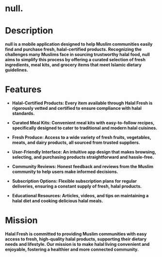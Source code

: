 # null.

# Description
**null is a mobile application designed to help Muslim communities easily find and purchase fresh, halal-certified products. Recognizing the challenges many Muslims face in sourcing trustworthy halal food, null aims to simplify this process by offering a curated selection of fresh ingredients, meal kits, and grocery items that meet Islamic dietary guidelines.**

# Features
- **Halal-Certified Products: Every item available through Halal Fresh is rigorously vetted and certified to ensure compliance with halal standards.**
  
- **Curated Meal Kits: Convenient meal kits with easy-to-follow recipes, specifically designed to cater to traditional and modern halal cuisines.**
  
- **Fresh Produce: Access to a wide variety of fresh fruits, vegetables, meats, and dairy products, all sourced from trusted suppliers.**
  
- **User-Friendly Interface: An intuitive app design that makes browsing, selecting, and purchasing products straightforward and hassle-free.**
  
- **Community Reviews: Honest feedback and reviews from the Muslim community to help users make informed decisions.**
  
- **Subscription Options: Flexible subscription plans for regular deliveries, ensuring a constant supply of fresh, halal products.**
  
- **Educational Resources: Articles, videos, and tips on maintaining a halal diet and cooking delicious halal meals.**

# Mission
**Halal Fresh is committed to providing Muslim communities with easy access to fresh, high-quality halal products, supporting their dietary needs and lifestyle. Our mission is to make halal living convenient and enjoyable, fostering a healthier and more connected community.**
